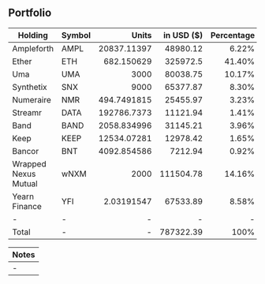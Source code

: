 ## Portfolio

| Holding              | Symbol | Units       | in USD ($)  | Percentage |
|----------------------|--------|-------------:|-------------:|------------:|
| Ampleforth           | AMPL   | 20837.11397 | 48980.12   | 6.22%      |
| Ether                | ETH    | 682.150629  | 325972.5   | 41.40%     |
| Uma                  | UMA    | 3000        | 80038.75   | 10.17%     |
| Synthetix            | SNX    | 9000        | 65377.87   | 8.30%      |
| Numeraire            | NMR    | 494.7491815 | 25455.97   | 3.23%      |
| Streamr              | DATA   | 192786.7373 | 11121.94   | 1.41%      |
| Band                 | BAND   | 2058.834996 | 31145.21   | 3.96%      |
| Keep                 | KEEP   | 12534.07281 | 12978.42   | 1.65%      |
| Bancor               | BNT    | 4092.854586 | 7212.94    | 0.92%      |
| Wrapped Nexus Mutual | wNXM   | 2000        | 111504.78  | 14.16%     |
| Yearn Finance        | YFI    | 2.03191547  | 67533.89   | 8.58%      |
| -                    | -      | -           | -          | -          |
| Total                | -      | -           | 787322.39  | 100%       |

|Notes|
|---|
|-|
